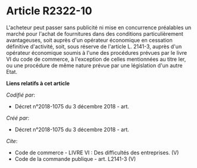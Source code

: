 # Article R2322-10

L'acheteur peut passer sans publicité ni mise en concurrence préalables un marché pour l'achat de fournitures dans des
conditions particulièrement avantageuses, soit auprès d'un opérateur économique en cessation définitive d'activité, soit,
sous réserve de l'article L. 2141-3, auprès d'un opérateur économique soumis à l'une des procédures prévues par le  livre VI
du code de commerce, à l'exception de celles mentionnées au titre Ier, ou une procédure de même nature prévue par une
législation d'un autre Etat.

**Liens relatifs à cet article**

_Codifié par_:

  - Décret n°2018-1075 du 3 décembre 2018 - art.

_Créé par_:

  - Décret n°2018-1075 du 3 décembre 2018 - art.

_Cite_:

  - Code de commerce -  LIVRE VI : Des difficultés des entreprises. (V)
  - Code de la commande publique - art. L2141-3 (V)
